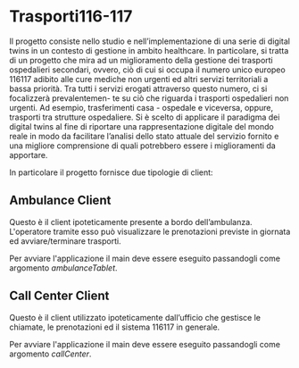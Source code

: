 # Trasporti116-117

Il progetto consiste nello studio e nell’implementazione di una serie di digital twins in un contesto di gestione in ambito healthcare. In particolare, si tratta di un progetto che mira ad un miglioramento della gestione dei trasporti ospedalieri secondari, ovvero, ciò di cui si occupa il numero unico europeo 116117 adibito alle cure mediche non urgenti ed altri servizi territoriali a bassa priorità. Tra tutti i servizi erogati attraverso questo numero, ci si focalizzerà prevalentemen- te su ciò che riguarda i trasporti ospedalieri non urgenti. 
Ad esempio, trasferimenti casa - ospedale e viceversa, oppure, trasporti tra strutture ospedaliere.
Si è scelto di applicare il paradigma dei digital twins al fine di riportare una rappresentazione digitale del mondo reale in modo da facilitare l’analisi dello stato attuale del servizio fornito e una migliore comprensione di quali potrebbero essere i miglioramenti da apportare.

In particolare il progetto fornisce due tipologie di client:

## Ambulance Client

Questo è il client ipoteticamente presente a bordo dell’ambulanza. L'operatore tramite esso può visualizzare le prenotazioni previste in giornata ed avviare/terminare trasporti.

Per avviare l'applicazione il main deve essere eseguito passandogli come argomento *ambulanceTablet*.

## Call Center Client

Questo è il client utilizzato ipoteticamente dall’ufficio che gestisce le chiamate, le prenotazioni ed il sistema 116117 in generale.

Per avviare l'applicazione il main deve essere eseguito passandogli come argomento *callCenter*.
